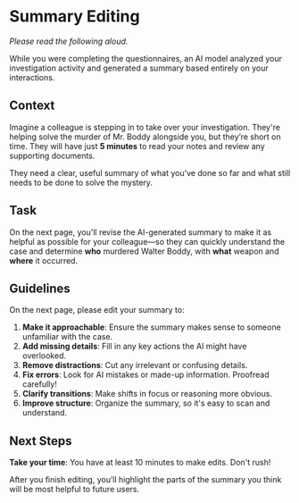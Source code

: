 # Summary Editing

*Please read the following aloud.*

While you were completing the questionnaires, an AI model analyzed your investigation activity and generated a summary based entirely on your interactions.

## Context

Imagine a colleague is stepping in to take over your investigation. They're helping solve the murder of Mr. Boddy alongside you, but they’re short on time. They will have just **5 minutes** to read your notes and review any supporting documents.

They need a clear, useful summary of what you’ve done so far and what still needs to be done to solve the mystery.

## Task

On the next page, you'll revise the AI-generated summary to make it as helpful as possible for your colleague—so they can quickly understand the case and determine **who** murdered Walter Boddy, with **what** weapon and **where** it occurred.

## Guidelines

On the next page, please edit your summary to:

1. **Make it approachable**: Ensure the summary makes sense to someone unfamiliar with the case.
1. **Add missing details**: Fill in any key actions the AI might have overlooked.
1. **Remove distractions**: Cut any irrelevant or confusing details.
1. **Fix errors**: Look for AI mistakes or made-up information. Proofread carefully!
1. **Clarify transitions**: Make shifts in focus or reasoning more obvious.
1. **Improve structure**: Organize the summary, so it's easy to scan and understand.

<!-- ## Guidelines vShorter
Make it understandable: Ensure someone new to the case can follow your summary.
Add what's missing: Fill in important context or insights the AI skipped.
Cut what doesn’t help: Remove irrelevant or incorrect details.
Improve flow: Make transitions and structure easy to follow.
Be clear and accurate: Proofread and polish the summary. -->

## Next Steps

**Take your time**: You have at least 10 minutes to make edits. Don't rush!

After you finish editing, you’ll highlight the parts of the summary you think will be most helpful to future users.
